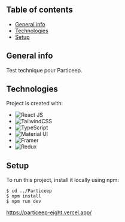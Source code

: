 ## Table of contents
* [General info](#general-info)
* [Technologies](#technologies)
* [Setup](#setup)

## General info
Test technique pour Particeep.
	
## Technologies
Project is created with:
* ![React JS](https://img.shields.io/badge/React-20232A?style=for-the-badge&logo=react&logoColor=61DAFB)
* ![TailwindCSS](https://img.shields.io/badge/tailwindcss-%2338B2AC.svg?style=for-the-badge&logo=tailwind-css&logoColor=white)
* ![TypeScript](https://img.shields.io/badge/typescript-%23007ACC.svg?style=for-the-badge&logo=typescript&logoColor=white)
* ![Material UI](https://img.shields.io/badge/Material%20UI-007FFF?style=for-the-badge&logo=mui&logoColor=white)
* ![Framer](https://img.shields.io/badge/Framer-black?style=for-the-badge&logo=framer&logoColor=blue)
* ![Redux](https://img.shields.io/badge/Redux-593D88?style=for-the-badge&logo=redux&logoColor=white)

	
## Setup
To run this project, install it locally using npm:

```
$ cd ../Particeep
$ npm install
$ npm run dev
```

https://particeep-eight.vercel.app/

